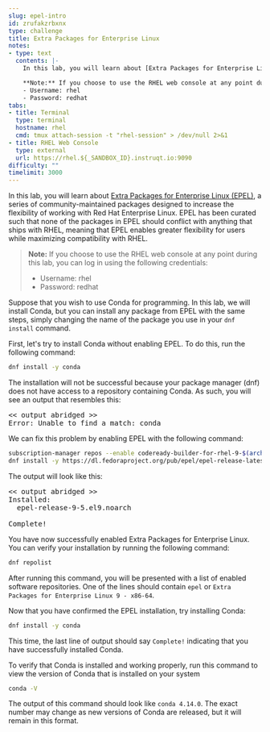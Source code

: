 ```yaml
---
slug: epel-intro
id: zrufakzrbxnx
type: challenge
title: Extra Packages for Enterprise Linux
notes:
- type: text
  contents: |-
    In this lab, you will learn about [Extra Packages for Enterprise Linux (EPEL)](https://docs.fedoraproject.org/en-US/epel/), a series of Fedora-derived packages designed to increase the flexibility of working with Red Hat Enterprise Linux. Although EPEL's packages are derived from Fedora, it has been curated such that none of the packages in EPEL should conflict with anything that ships with RHEL, meaning that EPEL enables greater flexibility for users while maximizing compatibility with RHEL.

    **Note:** If you choose to use the RHEL web console at any point during this lab, you can log in using the following credentials:
    - Username: rhel
    - Password: redhat
tabs:
- title: Terminal
  type: terminal
  hostname: rhel
  cmd: tmux attach-session -t "rhel-session" > /dev/null 2>&1
- title: RHEL Web Console
  type: external
  url: https://rhel.${_SANDBOX_ID}.instruqt.io:9090
difficulty: ""
timelimit: 3000
---
```

In this lab, you will learn about [Extra Packages for Enterprise Linux (EPEL)](https://docs.fedoraproject.org/en-US/epel/), a series of community-maintained packages designed to increase the flexibility of working with Red Hat Enterprise Linux. EPEL has been curated such that none of the packages in EPEL should conflict with anything that ships with RHEL, meaning that EPEL enables greater flexibility for users while maximizing compatibility with RHEL.

>**Note:** If you choose to use the RHEL web console at any point during this lab, you can log in using the following credentials:
>- Username: rhel
>- Password: redhat

Suppose that you wish to use Conda for programming. In this lab, we will install Conda, but you can install any package from EPEL with the same steps, simply changing the name of the package you use in your `dnf install` command.

First, let's try to install Conda without enabling EPEL. To do this, run the following command:
```bash
dnf install -y conda
```
The installation will not be successful because your package manager (dnf) does not have access to a repository containing Conda. As such, you will see an output that resembles this:
<pre class="file">
<< output abridged >>
Error: Unable to find a match: conda
</pre>

We can fix this problem by enabling EPEL with the following command:
```bash
subscription-manager repos --enable codeready-builder-for-rhel-9-$(arch)-rpms
dnf install -y https://dl.fedoraproject.org/pub/epel/epel-release-latest-9.noarch.rpm
```
The output will look like this:
<pre class="file">
<< output abridged >>
Installed:
  epel-release-9-5.el9.noarch

Complete!
</pre>

You have now successfully enabled Extra Packages for Enterprise Linux. You can verify your installation by running the following command:
```bash
dnf repolist
```
After running this command, you will be presented with a list of enabled software repositories. One of the lines should contain `epel` or `Extra Packages for Enterprise Linux 9 - x86-64`.

Now that you have confirmed the EPEL installation, try installing Conda:
```bash
dnf install -y conda
```
This time, the last line of output should say `Complete!` indicating that you have successfully installed Conda.

To verify that Conda is installed and working properly, run this command to view the version of Conda that is installed on your system
```bash
conda -V
```
The output of this command should look like `conda 4.14.0`. The exact number may change as new versions of Conda are released, but it will remain in this format.